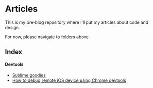 # Articles

This is my pre-blog repository where I'll put my articles about code and design.

For now, please navigate to folders above.

## Index

#### Devtools

- [Sublime goodies](http://c.nikoloz.me/0U1h1w3b3n2r)
- [How to debug remote iOS device using Chrome devtools](http://c.nikoloz.me/dQf4)
